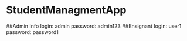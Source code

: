 # StudentManagmentApp
##Admin Info
  login: admin
  password: admin123
##Ensignant
  login: user1
  password: password1
